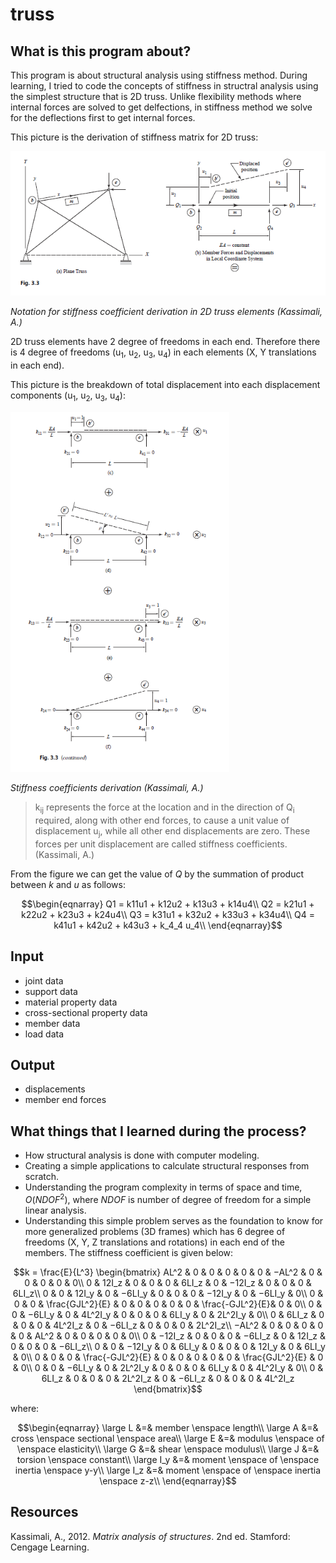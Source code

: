 # truss

## What is this program about?
This program is about structural analysis using stiffness method. 
During learning, I tried to code the concepts of stiffness in structral analysis using the simplest structure that is 2D truss.
Unlike flexibility methods where internal forces are solved to get delfections, in stiffness method we solve for the deflections first to get internal forces.

This picture is the derivation of stiffness matrix for 2D truss:

<img src="img/1.PNG" alt="2D truss structural elements" width="700"/>

*Notation for stiffness coefficient derivation in 2D truss elements (Kassimali, A.)*

2D truss elements have 2 degree of freedoms in each end. Therefore there is 4 degree of freedoms (u<sub>1</sub>, u<sub>2</sub>, u<sub>3</sub>, u<sub>4</sub>) in each elements (X, Y translations in each end).

This picture is the breakdown of total displacement into each displacement components (u<sub>1</sub>, u<sub>2</sub>, u<sub>3</sub>, u<sub>4</sub>):

<img src="img/2.PNG" alt="2D truss structural elements" width="350"/>

*Stiffness coefficients derivation (Kassimali, A.)*

>k<sub>ij</sub> represents the force at the location and in the direction of Q<sub>i</sub> required,
along with other end forces, to cause a unit value of displacement u<sub>j</sub>,
while all other end displacements are zero. These forces per unit displacement
are called stiffness coefficients. (Kassimali, A.)

From the figure we can get the value of $Q$ by the summation of product between $k$ and $u$ as follows:

$$\begin{eqnarray}
Q1 = k11u1 + k12u2 + k13u3 + k14u4\\
Q2 = k21u1 + k22u2 + k23u3 + k24u4\\
Q3 = k31u1 + k32u2 + k33u3 + k34u4\\
Q4 = k41u1 + k42u2 + k43u3 + k_4_4 u_4\\
\end{eqnarray}$$
<!--
$$\begin{array}{ccc}
x_{11} & x_{12} & x_{13}\\
x_{21} & x_{22} & x_{23}
\end{array}$$
$$f(k) = {n \choose k} p^{k} (1-p)^{n-k}$$
$$f(k) = {n \choose k} p^{k} (1-p)^{n-k}$$
\[\begin{align*}2x -12 &= 4\\@lhs(sol)@ &= @rhs(sol)@ \end{align*}\]

$$\phant
-->
## Input
- joint data
- support data
- material property data
- cross-sectional property data
- member data
- load data

## Output
- displacements
- member end forces

## What things that I learned during the process?
- How structural analysis is done with computer modeling.
- Creating a simple applications to calculate structural responses from scratch.
- Understanding the program complexity in terms of space and time, $O(NDOF^2)$, where $NDOF$ is number of degree of freedom for a simple linear analysis.
- Understanding this simple problem serves as the foundation to know for more generalized problems (3D frames) which has 6 degree of freedoms (X, Y, Z translations and rotations) in each end of the members. The stiffness coefficient is given below:

$$k = \frac{E}{L^3}
\begin{bmatrix}
AL^2 & 0 & 0 & 0 & 0 & 0 & −AL^2 & 0 & 0 & 0 & 0 & 0\\
0 & 12I_z & 0 & 0 & 0 & 6LI_z & 0 & −12I_z & 0 & 0 & 0 & 6LI_z\\
0 & 0 & 12I_y & 0 & −6LI_y & 0 & 0 & 0 & −12I_y & 0 & −6LI_y & 0\\
0 & 0 & 0 & \frac{GJL^2}{E} & 0 & 0 & 0 & 0 & 0 & \frac{-GJL^2}{E}& 0 & 0\\
0 & 0 & −6LI_y & 0 & 4L^2I_y & 0 & 0 & 0 & 6LI_y & 0 & 2L^2I_y & 0\\
0 & 6LI_z & 0 & 0 & 0 & 4L^2I_z & 0 & −6LI_z & 0 & 0 & 0 & 2L^2I_z\\
−AL^2 & 0 & 0 & 0 & 0 & 0 & AL^2 & 0 & 0 & 0 & 0 & 0\\
0 & −12I_z & 0 & 0 & 0 & −6LI_z & 0 & 12I_z & 0 & 0 & 0 & −6LI_z\\
0 & 0 & −12I_y & 0 & 6LI_y & 0 & 0 & 0 & 12I_y & 0 & 6LI_y & 0\\
0 & 0 & 0 & \frac{-GJL^2}{E} & 0 & 0 & 0 & 0 & 0 & \frac{GJL^2}{E} & 0 & 0\\
0 & 0 & −6LI_y & 0 & 2L^2I_y & 0 & 0 & 0 & 6LI_y & 0 & 4L^2I_y & 0\\
0 & 6LI_z & 0 & 0 & 0 & 2L^2I_z & 0 & −6LI_z & 0 & 0 & 0 & 4L^2I_z
\end{bmatrix}$$

where:

$$\begin{eqnarray}
\large L &=& member \enspace length\\
\large A &=& cross \enspace sectional \enspace area\\
\large E &=& modulus \enspace of \enspace elasticity\\
\large G &=& shear \enspace modulus\\
\large J &=& torsion \enspace constant\\
\large I_y &=& moment \enspace of \enspace inertia \enspace y-y\\
\large I_z &=& moment \enspace of \enspace inertia \enspace z-z\\
\end{eqnarray}$$


## Resources
Kassimali, A., 2012. *Matrix analysis of structures*. 2nd ed. Stamford: Cengage Learning.
